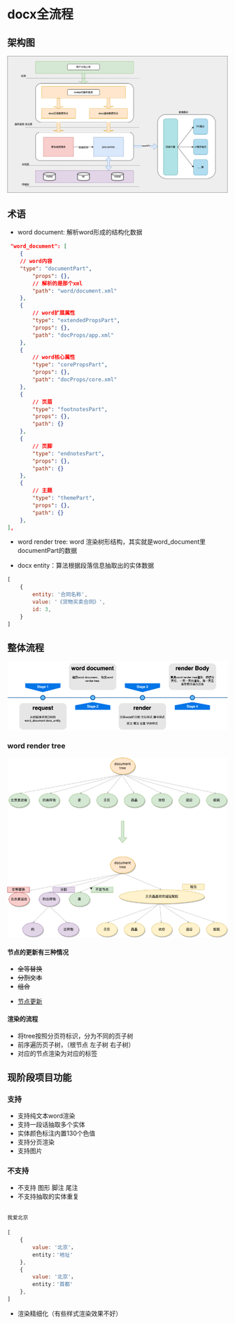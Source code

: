 # docx全流程
## 架构图
![架构](./imgs/docx%E6%8A%80%E6%9C%AF%E6%9E%B6%E6%9E%84.drawio.png)

## 术语

- word document: 解析word形成的结构化数据

```json
 "word_document": [
    {
    // word内容
    "type": "documentPart",
        "props": {},
        // 解析的是那个xml
        "path": "word/document.xml" 
    },
    {   
        // word扩展属性
        "type": "extendedPropsPart",
        "props": {},
        "path": "docProps/app.xml"
    },
    {
        // word核心属性
        "type": "corePropsPart",
        "props": {},
        "path": "docProps/core.xml"
    },
    {
        // 页眉
        "type": "footnotesPart",
        "props": {},
        "path": {}
    },
    {
        // 页脚
        "type": "endnotesPart",
        "props": {},
        "path": {}
    },
    {
        // 主题
        "type": "themePart",
        "props": {},
        "path": {}
    },
],
```

- word render tree: word 渲染树形结构，其实就是word_document里documentPart的数据

- docx entity：算法根据段落信息抽取出的实体数据

```js
[
    {
        entity: '合同名称',
        value: '《货物买卖合同》',
        id: 3,
    }
]
```

## 整体流程

![整体流程](./imgs/%E5%85%A8%E6%B5%81%E7%A8%8B.drawio.png)

### word render tree

![quanbu](./imgs/%E5%85%A8%E9%83%A8%E7%B1%BB%E5%9E%8B.drawio.png)

#### 节点的更新有三种情况

- <div style="text-decoration: line-through;">全等替换</div>
- <div style="text-decoration: line-through;">分割文本</div>
- <div style="text-decoration: line-through;">组合</div>

- [节点更新](./节点更新.md)

#### 渲染的流程

- 将tree按照分页符标识，分为不同的页子树
- 前序遍历页子树，（根节点 左子树 右子树）
- 对应的节点渲染为对应的标签

## 现阶段项目功能

### 支持

- 支持纯文本word渲染
- 支持一段话抽取多个实体
- 实体颜色标注内置130个色值
- 支持分页渲染
- 支持图片

### 不支持

- 不支持 图形 脚注 尾注 
- 不支持抽取的实体重复

```js

我爱北京

[
    {
        value: '北京'，
        entity：'地址'
    },
    {
        value: '北京'，
        entity：'首都'
    },
]
```
- 渲染精细化（有些样式渲染效果不好）
